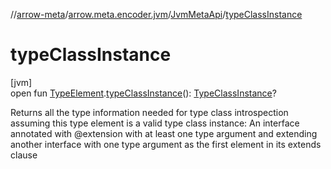 //[arrow-meta](../../../index.md)/[arrow.meta.encoder.jvm](../index.md)/[JvmMetaApi](index.md)/[typeClassInstance](type-class-instance.md)

# typeClassInstance

[jvm]\
open fun [TypeElement](https://docs.oracle.com/javase/8/docs/api/javax/lang/model/element/TypeElement.html).[typeClassInstance](type-class-instance.md)(): [TypeClassInstance](../../arrow.meta.encoder/-type-class-instance/index.md)?

Returns all the type information needed for type class introspection assuming this type element is a valid type class instance: An interface annotated with @extension with at least one type argument and extending another interface with one type argument as the first element in its extends clause
